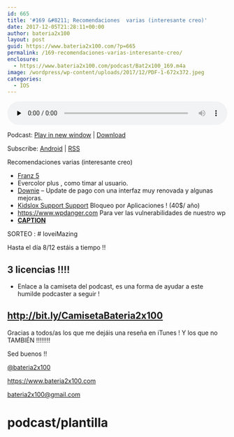 ```yaml
---
id: 665
title: '#169 &#8211; Recomendaciones  varias (interesante creo)'
date: 2017-12-05T21:28:11+00:00
author: bateria2x100
layout: post
guid: https://www.bateria2x100.com/?p=665
permalink: /169-recomendaciones-varias-interesante-creo/
enclosure:
  - https://www.bateria2x100.com/podcast/Bat2x100_169.m4a
image: /wordpress/wp-content/uploads/2017/12/PDF-1-672x372.jpeg
categories:
  - IOS
---
```

<div class="powerpress_player" id="powerpress_player_6018">
  <audio class="wp-audio-shortcode" id="audio-665-171" preload="none" style="width: 100%;" controls="controls"><source type="audio/mpeg" src="https://www.bateria2x100.com/podcast/Bat2x100_169.m4a?_=171" /><a href="https://www.bateria2x100.com/podcast/Bat2x100_169.m4a">https://www.bateria2x100.com/podcast/Bat2x100_169.m4a</a></audio>
</div>

<p class="powerpress_links powerpress_links_m4a">
  Podcast: <a href="https://www.bateria2x100.com/podcast/Bat2x100_169.m4a" class="powerpress_link_pinw" target="_blank" title="Play in new window" onclick="return powerpress_pinw('https://www.bateria2x100.com/?powerpress_pinw=665-podcast');" rel="nofollow">Play in new window</a> | <a href="https://www.bateria2x100.com/podcast/Bat2x100_169.m4a" class="powerpress_link_d" title="Download" rel="nofollow" download="Bat2x100_169.m4a">Download</a>
</p>

<p class="powerpress_links powerpress_subscribe_links">
  Subscribe: <a href="https://subscribeonandroid.com/www.bateria2x100.com/feed/podcast/" class="powerpress_link_subscribe powerpress_link_subscribe_android" title="Subscribe on Android" rel="nofollow">Android</a> | <a href="https://www.bateria2x100.com/feed/podcast/" class="powerpress_link_subscribe powerpress_link_subscribe_rss" title="Subscribe via RSS" rel="nofollow">RSS</a>
</p>

Recomendaciones varias (interesante creo)

  * [Franz 5](https://meetfranz.com)
  * Evercolor plus , como timar al usuario.
  * [Downie](http://software.charliemonroe.net/downie.php) &#8211; Update de pago con una interfaz muy renovada y algunas mejoras.
  * [Kidslox Support Support](https://kidslox.helpshift.com/a/kidslox/?s=modes-and-restrictions&f=what-apps-can-be-individually-blocked-on-ios&l=en&utm_source=sendinblue&utm_campaign=Kidslox_35__Legacy_and_Free&utm_medium=email) Bloqueo por Aplicaciones ! (40$/ año)
  * <https://www.wpdanger.com> Para ver las vulnerabilidades de nuestro wp
  * [**CAPTION**](https://getcaption.co)

SORTEO : # loveiMazing
  
Hasta el día 8/12 estáis a tiempo !!

## 3 licencias !!!!

  * Enlace a la camiseta del podcast, es una forma de ayudar a este humilde podcaster a seguir !

## <http://bit.ly/CamisetaBateria2x100>

Gracias a todos/as los que me dejáis una reseña en iTunes ! Y los que no TAMBIÉN !!!!!!!!

Sed buenos !!

[@bateria2x100](https://Twitter.com/bateria2x100)
  
<https://www.bateria2x100.com>
  
[&#98;&#x61;&#116;&#x65;&#114;i&#x61;&#50;&#x78;&#49;&#x30;&#48;&#x40;&#103;&#x6d;&#97;&#x69;&#108;.&#x63;&#111;&#x6d;](&#109;a&#x69;&#108;&#x74;&#111;&#x3a;&#98;&#x61;&#116;&#x65;&#114;i&#x61;&#50;&#x78;&#49;&#x30;&#48;&#x40;&#103;&#x6d;&#97;&#x69;&#108;.&#x63;&#111;&#x6d;)

# podcast/plantilla